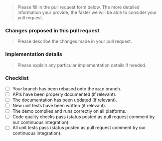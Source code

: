 > Please fill in the pull request form below. The more detailed information your provide, the faster we will be able to consider your pull request.

### Changes proposed in this pull request

> Please describe the changes made in your pull request.

### Implementation details

> Please explain any particular implementation details if needed.

### Checklist

- [ ] Your branch has been rebased onto the `main` branch.
- [ ] APIs have been properly documented (if relevant).
- [ ] The documentation has been updated (if relevant).
- [ ] New unit tests have been written (if relevant).
- [ ] The demo compiles and runs correctly on all platforms.
- [ ] Code quality checks pass (status posted as pull request comment by our continuous integration).
- [ ] All unit tests pass (status posted as pull request comment by our continuous integration).